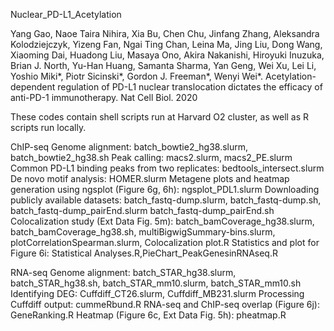 Nuclear_PD-L1_Acetylation

Yang Gao, Naoe Taira Nihira, Xia Bu, Chen Chu, Jinfang Zhang, Aleksandra Kolodziejczyk, Yizeng Fan, 
Ngai Ting Chan, Leina Ma, Jing Liu, Dong Wang, Xiaoming Dai, Huadong Liu, Masaya Ono, 
Akira Nakanishi, Hiroyuki Inuzuka, Brian J. North, Yu-Han Huang, Samanta Sharma, Yan Geng, 
Wei Xu, Lei Li, Yoshio Miki*, Piotr Sicinski*, Gordon J. Freeman*, Wenyi Wei*. Acetylation-dependent regulation of PD-L1 nuclear translocation 
dictates the efficacy of anti-PD-1 immunotherapy. Nat Cell Biol. 2020


These codes contain shell scripts run at Harvard O2 cluster, as well as R scripts run locally.

ChIP-seq
Genome alignment: batch_bowtie2_hg38.slurm, batch_bowtie2_hg38.sh
Peak calling: macs2.slurm, macs2_PE.slurm
Common PD-L1 binding peaks from two replicates: bedtools_intersect.slurm
De novo motif analysis: HOMER.slurm
Metagene plots and heatmap generation using ngsplot (Figure 6g, 6h): ngsplot_PDL1.slurm
Downloading publicly available datasets: batch_fastq-dump.slurm, batch_fastq-dump.sh, batch_fastq-dump_pairEnd.slurm batch_fastq-dump_pairEnd.sh
Colocalization study (Ext Data Fig. 5m): batch_bamCoverage_hg38.slurm, batch_bamCoverage_hg38.sh, multiBigwigSummary-bins.slurm, plotCorrelationSpearman.slurm, Colocalization plot.R
Statistics and plot for Figure 6i: Statistical Analyses.R,PieChart_PeakGenesinRNAseq.R



RNA-seq
Genome alignment: batch_STAR_hg38.slurm, batch_STAR_hg38.sh, batch_STAR_mm10.slurm, batch_STAR_mm10.sh
Identifying DEG: Cuffdiff_CT26.slurm, Cuffdiff_MB231.slurm
Processing Cuffdiff output: cummeRbund.R
RNA-seq and ChIP-seq overlap (Figure 6j): GeneRanking.R
Heatmap (Figure 6c, Ext Data Fig. 5h): pheatmap.R

 